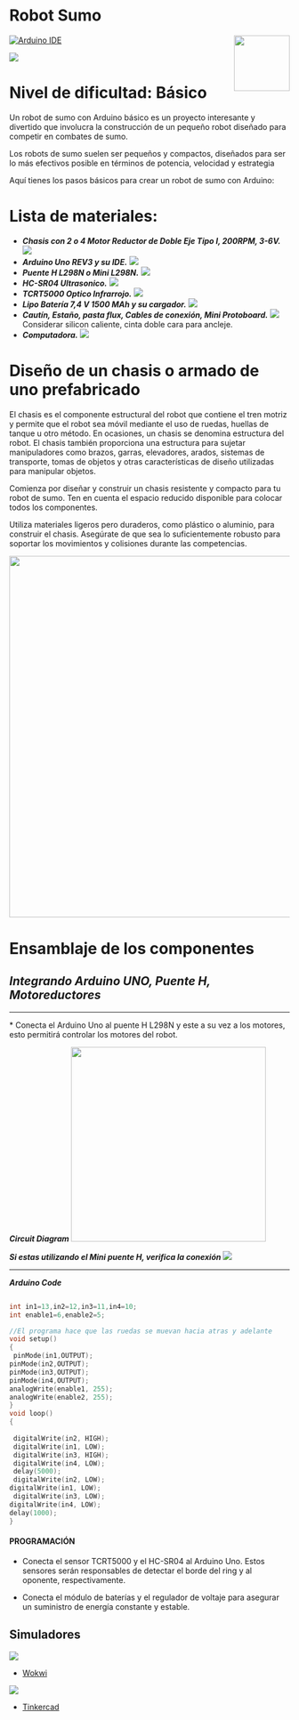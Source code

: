 # Robot Sumo
<img src="https://content.arduino.cc/website/Arduino_logo_teal.svg" height="100" align="right" />

[![Arduino IDE](https://github.com/arduino/arduino-ide/workflows/Arduino%20IDE/badge.svg)](https://github.com/arduino/arduino-ide/actions?query=workflow%3A%22Arduino+IDE%22)

![](images/Portada.jpg)
# Nivel de dificultad: Básico

Un robot de sumo con Arduino básico es un proyecto interesante y divertido que involucra la construcción de un pequeño robot diseñado para competir en combates de sumo.

Los robots de sumo suelen ser pequeños y compactos, diseñados para ser lo más efectivos posible en términos de potencia, velocidad y estrategia

Aquí tienes los pasos básicos para crear un robot de sumo con Arduino:

# Lista de materiales:
* ***Chasis con 2 o 4 Motor Reductor de Doble Eje Tipo I, 200RPM, 3-6V.***
![](images/1.jpg)
* ***Arduino Uno REV3 y su IDE.***
![](images/2.jpg)
* ***Puente H L298N o Mini L298N.***
![](images/3.jpg)
* ***HC-SR04 Ultrasonico.***
![](images/4.jpg)
* ***TCRT5000 Optico Infrarrojo.***
![](images/5.jpg)
* ***Lipo Batería 7,4 V 1500 MAh y su cargador.***
![](images/6.jpg)
* ***Cautín, Estaño, pasta flux, Cables de conexión, Mini Protoboard.***
![](images/7.png)
Considerar silicon caliente, cinta doble cara para ancleje.
* ***Computadora.***
![](images/8.png)

# Diseño de un chasis o armado de uno prefabricado
El chasis es el componente estructural del robot que contiene el tren motriz y permite que el robot sea móvil mediante el uso de ruedas, huellas de tanque u otro método. En ocasiones, un chasis se denomina estructura del robot. El chasis también proporciona una estructura para sujetar manipuladores como brazos, garras, elevadores, arados, sistemas de transporte, tomas de objetos y otras características de diseño utilizadas para manipular objetos. 

Comienza por diseñar y construir un chasis resistente y compacto para tu robot de sumo. Ten en cuenta el espacio reducido disponible para colocar todos los componentes.

Utiliza materiales ligeros pero duraderos, como plástico o aluminio, para construir el chasis. Asegúrate de que sea lo suficientemente robusto para soportar los movimientos y colisiones durante las competencias.
<center> <img src="https://github.com/LeonRamos5366/robotzumo/blob/main/images/armado1.jpeg" width="650"></center>

# Ensamblaje de los componentes
## ***Integrando Arduino UNO, Puente H, Motoreductores***

<hr>
* Conecta el Arduino Uno al puente H L298N y este a su vez a los motores, esto permitirá controlar los motores del robot.

***Circuit Diagram***
<img src="https://github.com/LeonRamos5366/robotzumo/blob/main/images/primero1.jpeg" width="350">

***Si estas utilizando el Mini puente H, verifica la conexión***
![](images/primero2.jpg)

<hr>

***Arduino Code***

```cpp

int in1=13,in2=12,in3=11,in4=10;
int enable1=6,enable2=5;

//El programa hace que las ruedas se muevan hacia atras y adelante
void setup()
{
 pinMode(in1,OUTPUT);
pinMode(in2,OUTPUT);
pinMode(in3,OUTPUT);
pinMode(in4,OUTPUT);
analogWrite(enable1, 255);
analogWrite(enable2, 255);
}
void loop()
{
 
 digitalWrite(in2, HIGH);
 digitalWrite(in1, LOW);
 digitalWrite(in3, HIGH);
 digitalWrite(in4, LOW);
 delay(5000);
 digitalWrite(in2, LOW);
digitalWrite(in1, LOW);
 digitalWrite(in3, LOW);
digitalWrite(in4, LOW);
delay(1000);
}

```

#### PROGRAMACIÓN
* Conecta el sensor TCRT5000 y el HC-SR04 al Arduino Uno. Estos sensores serán responsables de detectar el borde del ring y al oponente, respectivamente.

* Conecta el módulo de baterías y el regulador de voltaje para asegurar un suministro de energía constante y estable.

## Simuladores
![](./images/Wokwi.png) 

* [Wokwi](https://wokwi.com/)



![](./images/Tinkercad.png)

* [Tinkercad](https://www.tinkercad.com/)


